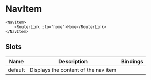 # NavItem

```vue
<NavItem>
    <RouterLink :to="home">Home</RouterLink>
</NavItem>
```

## Slots

| Name    | Description                          | Bindings |
| ------- | ------------------------------------ | -------- |
| default | Displays the content of the nav item |          |
